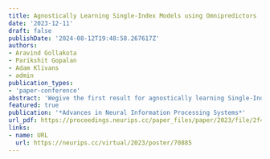 ```yaml
---
title: Agnostically Learning Single-Index Models using Omnipredictors
date: '2023-12-11'
draft: false
publishDate: '2024-08-12T19:48:58.267617Z'
authors:
- Aravind Gollakota
- Parikshit Gopalan
- Adam Klivans
- admin
publication_types:
- 'paper-conference'
abstract: 'Wegive the first result for agnostically learning Single-Index Models (SIMs) with arbitrary monotone and Lipschitz activations. All prior work either held only in the realizable setting or required the activation to be known. Moreover, we only require the marginal to have bounded second moments, whereas all prior work required stronger distributional assumptions (such as anticoncentration or boundedness). Our algorithm is based on recent work by Gopalan et al. [2023] on omniprediction using predictors satisfying calibrated multiaccuracy. Our analysis is simple and relies on the relationship between Bregman divergences (or matching losses) and ℓp distances. We also provide new guarantees for standard algorithms like GLMtron and logistic regression in the agnostic setting.'
featured: true
publication: '*Advances in Neural Information Processing Systems*'
url_pdf: https://proceedings.neurips.cc/paper_files/paper/2023/file/2f46ef5725a8eca24f7f24a17955ad1a-Paper-Conference.pdf
links:
- name: URL
  url: https://neurips.cc/virtual/2023/poster/70885
---
```


